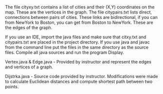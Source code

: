 The file cityxy.txt contains a list of cities and their (X,Y) coordinates on the map. These are the vertices in the graph. 
The file citypairs.txt lists direct, connections between pairs of cities. These links are bidirectional, if you can from NewYork to Boston,
you can get from Boston to NewYork. These are the edges of the graph.


If you use an IDE, import the java files and make sure that citxy.txt and citypairs.txt are placed in the project directory. 
If you use java and javac from the command line put the files in the same directory as the source files.
Compile all java sources and run the program Display. 


Vertex.java & Edge.java - 
Provided by instructor and represent the edges and vertices of a graph.


Dijstrka.java - 
Source code provided by instructor. Modifications were made to calculate Euclidean distances and compute shortest path between two points.
